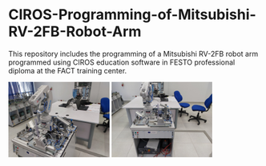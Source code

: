 # CIROS-Programming-of-Mitsubishi-RV-2FB-Robot-Arm
This repository includes the programming of a  Mitsubishi RV-2FB robot arm programmed using CIROS education software in FESTO professional diploma at the FACT training center.

<!-- ![fig 1](./data/RoboArmMits_p1.jpg)
![fig 2](./data/RoboArmMits_p2.jpg) -->

<!-- <p align="center"><img src="data/RoboArmMits_p2.jpg" width="40%"></p>
<p align="center"><img src="data/RoboArmMits_p1.jpg" width="40%"></p> -->

<p float="center">
  <img src="data/RoboArmMits_p2.jpg" width="40%" />
  <img src="data/RoboArmMits_p1.jpg" width="40%" /> 
</p>
